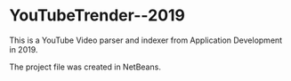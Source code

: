 # YouTubeTrender--2019
This is a YouTube Video parser and indexer from Application Development in 2019.

The project file was created in NetBeans. 
